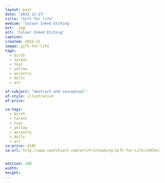```yaml
---
layout: post
date: "2015-11-27"
title: "Gift for life"
medium: 'Colour Inked Etching'
ext: .jpg
alt: 'Colour Inked Etching'
caption:
created: 2015-11
image: gift-for-life
tags:
  - birth
  - talent
  - toys
  - yellow
  - ancestry
  - dolls
  - art

af-subject: "abstract and conceptual"
af-style: illustrative
af-price:

sa-tags:
  - birth
  - talent
  - toys
  - yellow
  - ancestry
  - dolls
  - art
sa-price: $185
sa-url: http://www.saatchiart.com/art/Printmaking-Gift-for-Life/19454/2232322/view


edition: 100
width:
height:
---
```

